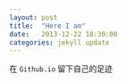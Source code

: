```yaml
---
layout: post
title:  "Here I am"
date:   2013-12-22 18:30:00
categories: jekyll update
---
```


在 `Github.io` 留下自己的足迹

